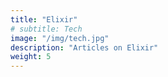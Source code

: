 ```yaml
---
title: "Elixir"
# subtitle: Tech
image: "/img/tech.jpg"
description: "Articles on Elixir"
weight: 5
---
```



